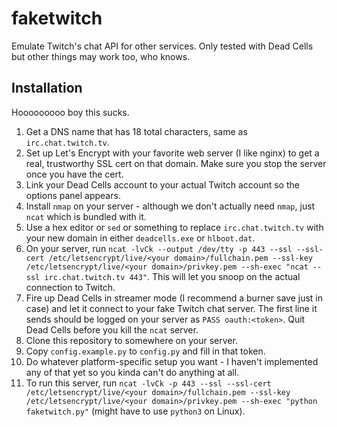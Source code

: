 # faketwitch
Emulate Twitch's chat API for other services. Only tested with Dead Cells but other things may work too, who knows.

## Installation
Hooooooooo boy this sucks.
1. Get a DNS name that has 18 total characters, same as `irc.chat.twitch.tv`.
2. Set up Let's Encrypt with your favorite web server (I like nginx) to get a real, trustworthy SSL cert on that domain. Make sure you stop the server once you have the cert.
3. Link your Dead Cells account to your actual Twitch account so the options panel appears.
4. Install `nmap` on your server - although we don't actually need `nmap`, just `ncat` which is bundled with it.
5. Use a hex editor or `sed` or something to replace `irc.chat.twitch.tv` with your new domain in either `deadcells.exe` or `hlboot.dat`.
6. On your server, run `ncat -lvCk --output /dev/tty -p 443 --ssl --ssl-cert /etc/letsencrypt/live/<your domain>/fullchain.pem --ssl-key /etc/letsencrypt/live/<your domain>/privkey.pem --sh-exec "ncat --ssl irc.chat.twitch.tv 443"`. This will let you snoop on the actual connection to Twitch.
7. Fire up Dead Cells in streamer mode (I recommend a burner save just in case) and let it connect to your fake Twitch chat server. The first line it sends should be logged on your server as `PASS oauth:<token>`. Quit Dead Cells before you kill the `ncat` server.
8. Clone this repository to somewhere on your server.
9. Copy `config.example.py` to `config.py` and fill in that token.
10. Do whatever platform-specific setup you want - I haven't implemented any of that yet so you kinda can't do anything at all.
11. To run this server, run `ncat -lvCk -p 443 --ssl --ssl-cert /etc/letsencrypt/live/<your domain>/fullchain.pem --ssl-key /etc/letsencrypt/live/<your domain>/privkey.pem --sh-exec "python faketwitch.py"` (might have to use `python3` on Linux).
